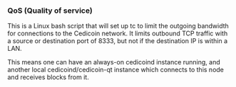 ### QoS (Quality of service) ###

This is a Linux bash script that will set up tc to limit the outgoing bandwidth for connections to the Cedicoin network. It limits outbound TCP traffic with a source or destination port of 8333, but not if the destination IP is within a LAN.

This means one can have an always-on cedicoind instance running, and another local cedicoind/cedicoin-qt instance which connects to this node and receives blocks from it.
